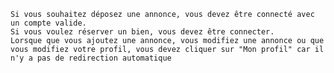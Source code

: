     Si vous souhaitez déposez une annonce, vous devez être connecté avec un compte valide.
    Si vous voulez réserver un bien, vous devez être connecter.
    Lorsque que vous ajoutez une annonce, vous modifiez une annonce ou que vous modifiez votre profil, vous devez cliquer sur "Mon profil" car il n'y a pas de redirection automatique
    
